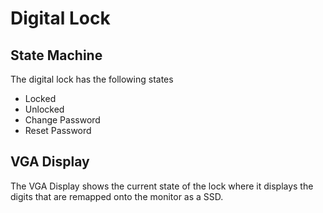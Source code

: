 # Digital Lock

## State Machine
The digital lock has the following states
- Locked
- Unlocked
- Change Password
- Reset Password
## VGA Display
The VGA Display shows the current state of the
lock where it displays the digits that are remapped
onto the monitor as a SSD.
